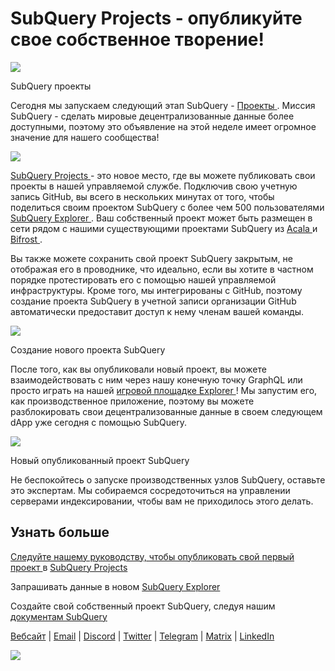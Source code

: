 # SubQuery Projects - опубликуйте свое собственное творение!

![](https://miro.medium.com/max/1400/0*Jhkt10DyMiptFocJ)

SubQuery проекты

Сегодня мы запускаем следующий этап SubQuery - [ Проекты ](https://project.subquery.network). Миссия SubQuery - сделать мировые децентрализованные данные более доступными, поэтому это объявление на этой неделе имеет огромное значение для нашего сообщества!



![](https://miro.medium.com/max/464/0*FTsLOuy0A4cWEwcp)

[ SubQuery Projects ](https://project.subquery.network) - это новое место, где вы можете публиковать свои проекты в нашей управляемой службе. Подключив свою учетную запись GitHub, вы всего в нескольких минутах от того, чтобы поделиться своим проектом SubQuery с более чем 500 пользователями [ SubQuery Explorer ](https://explorer.subquery.network/). Ваш собственный проект может быть размещен в сети рядом с нашими существующими проектами SubQuery из [ Acala ](https://explorer.subquery.network/subquery/OnFinality-io/acala-subql) и [ Bifrost ](https://explorer.subquery.network/subquery/bifrost-finance/subql).

Вы также можете сохранить свой проект SubQuery закрытым, не отображая его в проводнике, что идеально, если вы хотите в частном порядке протестировать его с помощью нашей управляемой инфраструктуры. Кроме того, мы интегрированы с GitHub, поэтому создание проекта SubQuery в учетной записи организации GitHub автоматически предоставит доступ к нему членам вашей команды.



![](https://miro.medium.com/max/1400/1*IupCbHA6aaal26sYbK-Hbw.png)

Создание нового проекта SubQuery

После того, как вы опубликовали новый проект, вы можете взаимодействовать с ним через нашу конечную точку GraphQL или просто играть на нашей [ игровой площадке Explorer ](https://explorer.subquery.network/)! Мы запустим его, как производственное приложение, поэтому вы можете разблокировать свои децентрализованные данные в своем следующем dApp уже сегодня с помощью SubQuery.



![](https://miro.medium.com/max/1400/1*Re6uHuy05UzWttfWQBM6hg.png)

Новый опубликованный проект SubQuery

Не беспокойтесь о запуске производственных узлов SubQuery, оставьте это экспертам. Мы собираемся сосредоточиться на управлении серверами индексировании, чтобы вам не приходилось этого делать.

## Узнать больше

[ Следуйте нашему руководству, чтобы опубликовать свой первый проект ](https://doc.subquery.network/publish/publish.html) в [ SubQuery Projects ](https://project.subquery.network)

Запрашивать данные в новом [ SubQuery Explorer ](https://explorer.subquery.network/)

Создайте свой собственный проект SubQuery, следуя нашим [ документам SubQuery ](https://doc.subquery.network/)

[Вебсайт](https://subquery.network/) | [Email](mailto:hello@subquery.network) | [Discord](https://discord.com/invite/78zg8aBSMG) | [Twitter](https://twitter.com/subquerynetwork) | [Telegram](https://t.me/subquerynetwork) | [Matrix](https://matrix.to/#/#subquery:matrix.org) | [LinkedIn](https://www.linkedin.com/company/subquery)

![](https://miro.medium.com/max/1400/0*4Yetj66AO5gHV2rt)